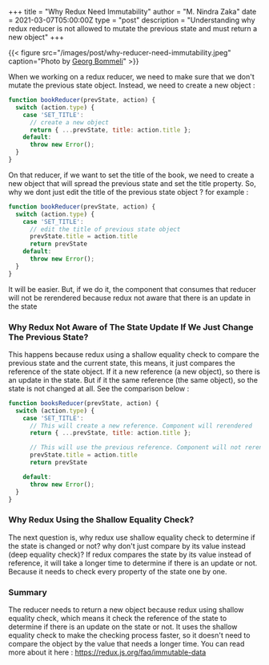 +++
title = "Why Redux Need Immutability"
author = "M. Nindra Zaka"
date = 2021-03-07T05:00:00Z
type = "post"
description = "Understanding why redux reducer is not allowed to mutate the previous state and must return a new object"
+++

{{< figure src="/images/post/why-reducer-need-immutability.jpeg" caption="Photo by [Georg Bommeli](https://unsplash.com/photos/ybtUqjybcjE)" >}}

When we working on a redux reducer, we need to make sure that we don't mutate the previous state object. Instead, we need to create a new object : 

```javascript {linenos=table}
function bookReducer(prevState, action) {
  switch (action.type) {
    case 'SET_TITLE':
      // create a new object
      return { ...prevState, title: action.title };
    default:
      throw new Error();
  }
}
```

On that reducer, if we want to set the title of the book, we need to create a new object that will spread the previous state and set the title property. So, why we dont just edit the title of the previous state object ? for example :

```javascript {linenos=table}
function bookReducer(prevState, action) {
  switch (action.type) {
    case 'SET_TITLE':
      // edit the title of previous state object
      prevState.title = action.title
      return prevState
    default:
      throw new Error();
  }
}
```

It will be easier. But, if we do it, the component that consumes that reducer will not be rerendered because redux not aware that there is an update in the state

### Why Redux Not Aware of The State Update If We Just Change The Previous State?

This happens because redux using a shallow equality check to compare the previous state and the current state, this means, it just compares the reference of the state object. If it a new reference (a new object), so there is an update in the state. But if it the same reference (the same object), so the state is not changed at all. See the comparison below :

```javascript {linenos=table}
function booksReducer(prevState, action) {
  switch (action.type) {
    case 'SET_TITLE':
      // This will create a new reference. Component will rerendered
      return { ...prevState, title: action.title };

      // This will use the previous reference. Component will not rerendered
      prevState.title = action.title
      return prevState

    default:
      throw new Error();
  }
}
```

### Why Redux Using the Shallow Equality Check?

The next question is, why redux use shallow equality check to determine if the state is changed or not? why don't just compare by its value instead (deep equality check)? If redux compares the state by its value instead of reference, it will take a longer time to determine if there is an update or not. Because it needs to check every property of the state one by one.

### Summary 

The reducer needs to return a new object because redux using shallow equality check, which means it check the reference of the state to determine if there is an update on the state or not. It uses the shallow equality check to make the checking process faster, so it doesn't need to compare the object by the value that needs a longer time. You can read more about it here : https://redux.js.org/faq/immutable-data